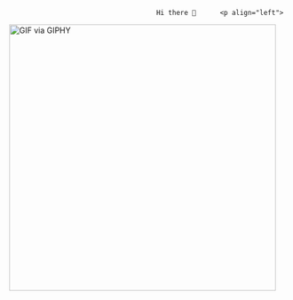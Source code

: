                                          Hi there 👋      <p align="left">
  <img src="https://giphy.com/embed/YnS7j9pwnECXLMrI4t" width="480" height="480" alt="GIF via GIPHY" />
</p>
   
 
  
    
   
